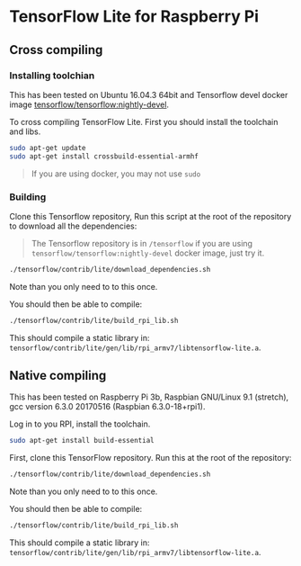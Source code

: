 # TensorFlow Lite for Raspberry Pi

## Cross compiling
### Installing toolchian
This has been tested on Ubuntu 16.04.3 64bit and Tensorflow devel docker image [tensorflow/tensorflow:nightly-devel](https://hub.docker.com/r/tensorflow/tensorflow/tags/).

To cross compiling TensorFlow Lite. First you should install the toolchain and libs.
```bash
sudo apt-get update
sudo apt-get install crossbuild-essential-armhf
```
> If you are using docker, you may not use `sudo`

### Building
Clone this Tensorflow repository, Run this script at the root of the repository to download all the dependencies:
> The Tensorflow repository is in `/tensorflow` if you are using `tensorflow/tensorflow:nightly-devel` docker image, just try it.
```bash
./tensorflow/contrib/lite/download_dependencies.sh
```
Note than you only need to to this once.

You should then be able to compile:
```bash
./tensorflow/contrib/lite/build_rpi_lib.sh
```

This should compile a static library in:
`tensorflow/contrib/lite/gen/lib/rpi_armv7/libtensorflow-lite.a`.

## Native compiling
This has been tested on Raspberry Pi 3b, Raspbian GNU/Linux 9.1 (stretch), gcc version 6.3.0 20170516 (Raspbian 6.3.0-18+rpi1).

Log in to you RPI, install the toolchain.
```bash
sudo apt-get install build-essential
```

First, clone this TensorFlow repository. Run this at the root of the repository:
```bash
./tensorflow/contrib/lite/download_dependencies.sh
```
Note than you only need to to this once.

You should then be able to compile:
```bash
./tensorflow/contrib/lite/build_rpi_lib.sh
```

This should compile a static library in:
`tensorflow/contrib/lite/gen/lib/rpi_armv7/libtensorflow-lite.a`.
